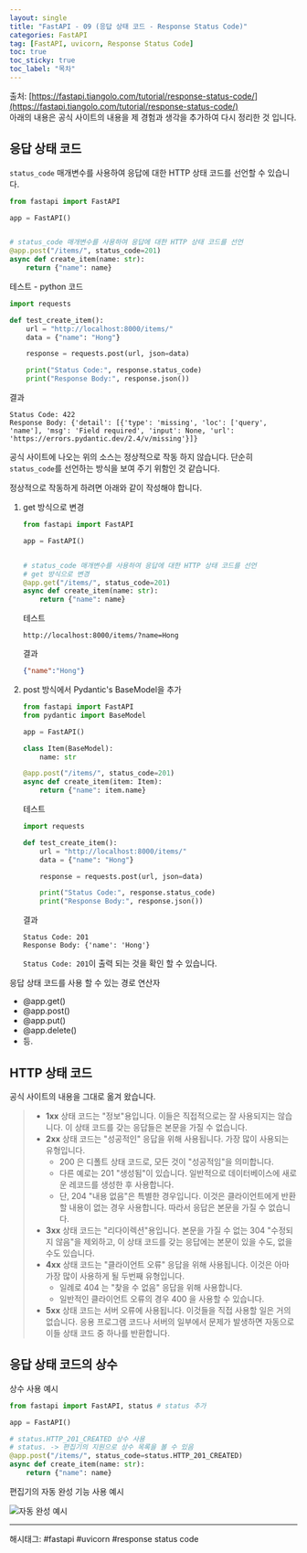 ```yaml
---
layout: single
title: "FastAPI - 09 (응답 상태 코드 - Response Status Code)"
categories: FastAPI
tag: [FastAPI, uvicorn, Response Status Code]
toc: true
toc_sticky: true
toc_label: "목차"
---
```

출처: [https://fastapi.tiangolo.com/tutorial/response-status-code/](https://fastapi.tiangolo.com/tutorial/response-status-code/)  
아래의 내용은 공식 사이트의 내용을 제 경험과 생각을 추가하여 다시 정리한 것 입니다.

## 응답 상태 코드

`status_code` 매개변수를 사용하여 응답에 대한 HTTP 상태 코드를 선언할 수 있습니다.

```python
from fastapi import FastAPI

app = FastAPI()


# status_code 매개변수를 사용하여 응답에 대한 HTTP 상태 코드를 선언
@app.post("/items/", status_code=201)
async def create_item(name: str):
    return {"name": name}
```

테스트 - python 코드

```python
import requests

def test_create_item():
    url = "http://localhost:8000/items/"
    data = {"name": "Hong"}

    response = requests.post(url, json=data)

    print("Status Code:", response.status_code)
    print("Response Body:", response.json())
```

결과

```text
Status Code: 422
Response Body: {'detail': [{'type': 'missing', 'loc': ['query', 'name'], 'msg': 'Field required', 'input': None, 'url': 'https://errors.pydantic.dev/2.4/v/missing'}]}
```

공식 사이트에 나오는 위의 소스는 정상적으로 작동 하지 않습니다. 단순히 `status_code`를 선언하는 방식을 보여 주기 위함인 것 같습니다.

정상적으로 작동하게 하려면 아래와 같이 작성해야 합니다.

1. get 방식으로 변경

    ```python
    from fastapi import FastAPI

    app = FastAPI()


    # status_code 매개변수를 사용하여 응답에 대한 HTTP 상태 코드를 선언
    # get 방식으로 변경
    @app.get("/items/", status_code=201)
    async def create_item(name: str):
        return {"name": name}
    ```

    테스트

    ```text
    http://localhost:8000/items/?name=Hong
    ```

    결과

    ```json
    {"name":"Hong"}
    ```

2. post 방식에서 Pydantic's BaseModel을 추가

    ```python
    from fastapi import FastAPI
    from pydantic import BaseModel

    app = FastAPI()

    class Item(BaseModel):
        name: str

    @app.post("/items/", status_code=201)
    async def create_item(item: Item):
        return {"name": item.name}
    ```

    테스트

    ```python
    import requests

    def test_create_item():
        url = "http://localhost:8000/items/"
        data = {"name": "Hong"}

        response = requests.post(url, json=data)

        print("Status Code:", response.status_code)
        print("Response Body:", response.json())
    ```

    결과

    ```text
    Status Code: 201
    Response Body: {'name': 'Hong'}
    ```

    `Status Code: 201`이 출력 되는 것을 확인 할 수 있습니다.

응답 상태 코드를 사용 할 수 있는 경로 연산자

- @app.get()
- @app.post()
- @app.put()
- @app.delete()
- 등.

## HTTP 상태 코드

공식 사이트의 내용을 그대로 옮겨 왔습니다.

> - **1xx** 상태 코드는 "정보"용입니다. 이들은 직접적으로는 잘 사용되지는 않습니다. 이 상태 코드를 갖는 응답들은 본문을 가질 수 없습니다.
> - **2xx** 상태 코드는 "성공적인" 응답을 위해 사용됩니다. 가장 많이 사용되는 유형입니다.
>   - 200 은 디폴트 상태 코드로, 모든 것이 "성공적임"을 의미합니다.
>   - 다른 예로는 201 "생성됨"이 있습니다. 일반적으로 데이터베이스에 새로운 레코드를 생성한 후 사용합니다.
>   - 단, 204 "내용 없음"은 특별한 경우입니다. 이것은 클라이언트에게 반환할 내용이 없는 경우 사용합니다. 따라서 응답은 본문을 가질 수 없습니다.
> - **3xx** 상태 코드는 "리다이렉션"용입니다. 본문을 가질 수 없는 304 "수정되지 않음"을 제외하고, 이 상태 코드를 갖는 응답에는 본문이 있을 수도, 없을 수도 있습니다.
> - **4xx** 상태 코드는 "클라이언트 오류" 응답을 위해 사용됩니다. 이것은 아마 가장 많이 사용하게 될 두번째 유형입니다.
>   - 일례로 404 는 "찾을 수 없음" 응답을 위해 사용합니다.
>   - 일반적인 클라이언트 오류의 경우 400 을 사용할 수 있습니다.
> - **5xx** 상태 코드는 서버 오류에 사용됩니다. 이것들을 직접 사용할 일은 거의 없습니다. 응용 프로그램 코드나 서버의 일부에서 문제가 발생하면 자동으로 이들 상태 코드 중 하나를 반환합니다.

## 응답 상태 코드의 상수

상수 사용 예시

```python
from fastapi import FastAPI, status # status 추가

app = FastAPI()

# status.HTTP_201_CREATED 상수 사용
# status. -> 편집기의 지원으로 상수 목록을 볼 수 있음
@app.post("/items/", status_code=status.HTTP_201_CREATED)
async def create_item(name: str):
    return {"name": name}
```

편집기의 자동 완성 기능 사용 예시

![자동 완성 예시](https://fastapi.tiangolo.com/img/tutorial/response-status-code/image02.png)

---

해시태그: #fastapi #uvicorn #response status code
